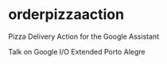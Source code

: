 # orderpizzaaction
Pizza Delivery Action for the Google Assistant

Talk on Google I/O Extended Porto Alegre
